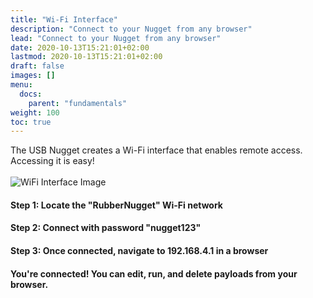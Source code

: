 ```yaml
---
title: "Wi-Fi Interface"
description: "Connect to your Nugget from any browser"
lead: "Connect to your Nugget from any browser"
date: 2020-10-13T15:21:01+02:00
lastmod: 2020-10-13T15:21:01+02:00
draft: false
images: []
menu:
  docs:
    parent: "fundamentals"
weight: 100
toc: true
---
```


The USB Nugget creates a Wi-Fi interface that enables remote access. Accessing it is easy!
<br /><br />
<img src="/images/Wifi_Interface.png" title="WiFi Interface Image"/>


#### Step 1: Locate  the "RubberNugget" Wi-Fi network
#### Step 2: Connect with password "nugget123"
#### Step 3: Once connected, navigate to 192.168.4.1 in a browser
#### You're connected! You can edit, run, and delete payloads from your browser. 